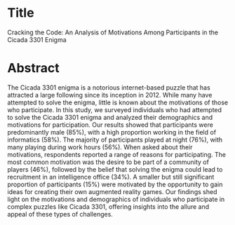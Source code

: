 # Title  

Cracking the Code: An Analysis of Motivations Among Participants in the Cicada 3301 Enigma

# Abstract 

The Cicada 3301 enigma is a notorious internet-based puzzle that has attracted a large following
since its inception in 2012. While many have attempted to solve the enigma, little is known about the
motivations of those who participate. In this study, we surveyed individuals who had attempted to solve
the Cicada 3301 enigma and analyzed their demographics and motivations for participation. Our results
showed that participants were predominantly male (85%), with a high proportion working in the field of
informatics (58%). The majority of participants played at night (76%), with many playing during work hours
(56%). When asked about their motivations, respondents reported a range of reasons for participating. The
most common motivation was the desire to be part of a community of players (46%), followed by the belief
that solving the enigma could lead to recruitment in an intelligence office (34%). A smaller but still
significant proportion of participants (15%) were motivated by the opportunity to gain ideas for creating
their own augmented reality games. Our findings shed light on the motivations and demographics of
individuals who participate in complex puzzles like Cicada 3301, offering insights into the allure and appeal
of these types of challenges.


